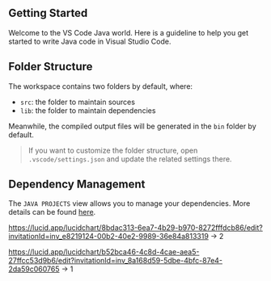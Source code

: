 ## Getting Started

Welcome to the VS Code Java world. Here is a guideline to help you get started to write Java code in Visual Studio Code.

## Folder Structure

The workspace contains two folders by default, where:

- `src`: the folder to maintain sources
- `lib`: the folder to maintain dependencies

Meanwhile, the compiled output files will be generated in the `bin` folder by default.

> If you want to customize the folder structure, open `.vscode/settings.json` and update the related settings there.

## Dependency Management

The `JAVA PROJECTS` view allows you to manage your dependencies. More details can be found [here](https://github.com/microsoft/vscode-java-dependency#manage-dependencies).


https://lucid.app/lucidchart/8bdac313-6ea7-4b29-b970-8272fffdcb86/edit?invitationId=inv_e8219124-00b2-40e2-9989-36e84a813319 -> 2


https://lucid.app/lucidchart/b52bca46-4c8d-4cae-aea5-27ffcc53d9b6/edit?invitationId=inv_8a168d59-5dbe-4bfc-87e4-2da59c060765 -> 1
